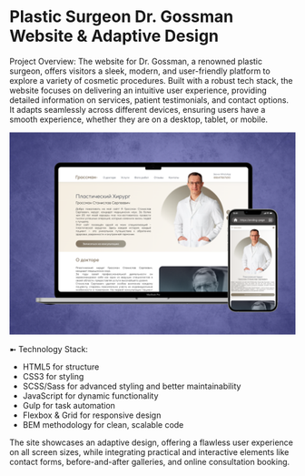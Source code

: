 # Plastic Surgeon Dr. Gossman Website & Adaptive Design
Project Overview: The website for Dr. Gossman, a renowned plastic surgeon, offers visitors a sleek, modern, and user-friendly platform to explore a variety of cosmetic procedures. Built with a robust tech stack, the website focuses on delivering an intuitive user experience, providing detailed information on services, patient testimonials, and contact options. It adapts seamlessly across different devices, ensuring users have a smooth experience, whether they are on a desktop, tablet, or mobile.

![Preview](./src/preview.png)

➼ Technology Stack:
- HTML5 for structure
- CSS3 for styling
- SCSS/Sass for advanced styling and better maintainability
- JavaScript for dynamic functionality
- Gulp for task automation
- Flexbox & Grid for responsive design
- BEM methodology for clean, scalable code

The site showcases an adaptive design, offering a flawless user experience on all screen sizes, while integrating practical and interactive elements like contact forms, before-and-after galleries, and online consultation booking.
